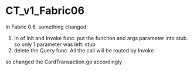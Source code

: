 # CT_v1_Fabric06

In Fabric 0.6, something changed:
1. In of Init and Invoke func: put the funciton and args parameter into stub. so only 1 parameter was left: stub 
2. delete the Query func. All the call will be routed by Invoke

so changed the CardTransaction.go accordingly